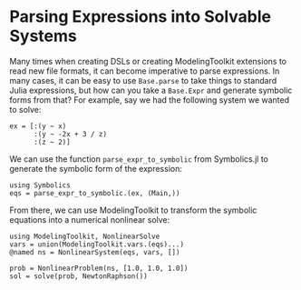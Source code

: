 # Parsing Expressions into Solvable Systems

Many times when creating DSLs or creating ModelingToolkit extensions to read new file formats,
it can become imperative to parse expressions. In many cases, it can be easy to use `Base.parse`
to take things to standard Julia expressions, but how can you take a `Base.Expr` and generate
symbolic forms from that? For example, say we had the following system we wanted to solve:

```@example parsing
ex = [:(y ~ x)
      :(y ~ -2x + 3 / z)
      :(z ~ 2)]
```

We can use the function `parse_expr_to_symbolic` from Symbolics.jl to generate the symbolic
form of the expression:

```@example parsing
using Symbolics
eqs = parse_expr_to_symbolic.(ex, (Main,))
```

From there, we can use ModelingToolkit to transform the symbolic equations into a numerical
nonlinear solve:

```@example parsing
using ModelingToolkit, NonlinearSolve
vars = union(ModelingToolkit.vars.(eqs)...)
@named ns = NonlinearSystem(eqs, vars, [])

prob = NonlinearProblem(ns, [1.0, 1.0, 1.0])
sol = solve(prob, NewtonRaphson())
```
